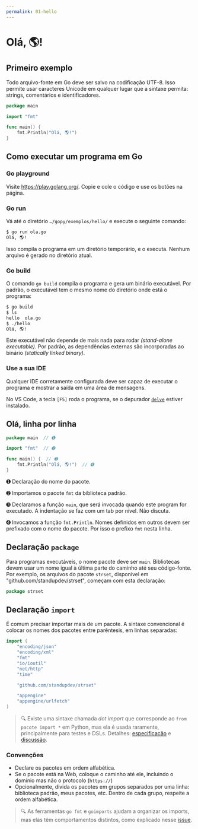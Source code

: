 ```yaml
---
permalink: 01-hello
---
```


# Olá, 🌎!

## Primeiro exemplo

Todo arquivo-fonte em Go deve ser salvo na codificação UTF-8. Isso permite usar caracteres Unicode em qualquer lugar que a sintaxe permita: strings, comentários e identificadores.

```go
package main

import "fmt"

func main() {
    fmt.Println("Olá, 🌎!")
}
```

## Como executar um programa em Go

### Go playground

Visite https://play.golang.org/. Copie e cole o código e use os botões na página.

### Go run

Vá até o diretório `…/gopy/exemplos/hello/` e execute o seguinte comando:

```bash
$ go run ola.go
Olá, 🌎!
```

Isso compila o programa em um diretório temporário, e o executa. Nenhum arquivo é gerado no diretório atual.

### Go build

O comando `go build` compila o programa e gera um binário executável. Por padrão, o executável tem o mesmo nome do diretório onde está o programa:

```bash
$ go build
$ ls
hello  ola.go
$ ./hello
Olá, 🌎!
```

Este executável não depende de mais nada para rodar *(stand-alone executable)*. Por padrão, as dependências externas são incorporadas ao binário *(statically linked binary)*.

### Use a sua IDE

Qualquer IDE corretamente configurada deve ser capaz de executar o programa e mostrar a saída em uma área de mensagens.

No VS Code, a tecla `[F5]` roda o programa, se o depurador [`delve`](https://github.com/derekparker/delve) estiver instalado.

## Olá, linha por linha

```go
package main  // ➊

import "fmt"  // ➋

func main() {  // ➌
	fmt.Println("Olá, 🌎!")  // ➍
}
```

➊ Declaração do nome do pacote.

➋ Importamos o pacote `fmt` da biblioteca padrão.

➌ Declaramos a função `main`, que será invocada quando este program for executado. A indentação se faz com um tab por nível. Não discuta.

➍ Invocamos a função `fmt.Println`. Nomes definidos em outros devem ser prefixado com o nome do pacote. Por isso o prefixo `fmt` nesta linha.


## Declaração `package`

Para programas executáveis, o nome pacote deve ser `main`. Bibliotecas devem usar um nome igual à última parte do caminho até seu código-fonte. Por exemplo, os arquivos do pacote `strset`, disponível em "github.com/standupdev/strset", começam com esta declaração:

```go
package strset
```

## Declaração `import`

É comum precisar importar mais de um pacote. A sintaxe convencional é colocar os nomes dos pacotes entre parêntesis, em linhas separadas:

```go
import (
    "encoding/json"
    "encoding/xml"
    "fmt"
    "io/ioutil"
    "net/http"
    "time"

    "github.com/standupdev/strset"

    "appengine"
    "appengine/urlfetch"
)
```

> 🔍 Existe uma sintaxe chamada *dot import* que corresponde ao `from pacote import *` em Python, mas ela é usada raramente, principalmente para testes e DSLs. Detalhes: [especificação](https://golang.org/ref/spec#Import_declarations) e [discussão](https://github.com/golang/lint/issues/179).


### Convenções

- Declare os pacotes em ordem alfabética.
- Se o pacote está na Web, coloque o caminho até ele, incluindo o domínio mas não o protocolo (`https://`)
- Opcionalmente, divida os pacotes em grupos separados por uma linha: biblioteca padrão, meus pacotes, etc. Dentro de cada grupo, respeite a ordem alfabética.

> 🔍 As ferramentas `go fmt` e `goimports` ajudam a organizar os imports, mas elas têm comportamentos distintos, como explicado nesse [issue](https://github.com/golang/go/issues/8963).
